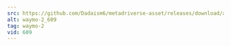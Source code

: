 ```yaml
---
src: https://github.com/Dadaism6/metadriverse-asset/releases/download/assetsv1.0.1/waymo-2_609.mp4
alt: waymo-2_609
tag: waymo-2
vid: 609
---
```

